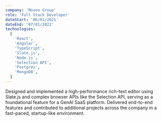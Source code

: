 ```yaml
---
company: 'Moveo Group'
role: 'Full Stack Developer'
dateStart: '06/01/2021'
dateEnd: '07/01/2022'
technologies:
  [
    'React',
    'Angular',
    'TypeScript',
    'Slate.js',
    'Node.js',
    'Selection API',
    'Postgres',
    'MongoDB',
  ]
---
```


Designed and implemented a high-performance rich-text editor using Slate.js and complex browser APIs like the Selection API, serving as a foundational feature for a GenAI SaaS platform. Delivered end-to-end features and contributed to additional projects across the company in a fast-paced, startup-like environment.
